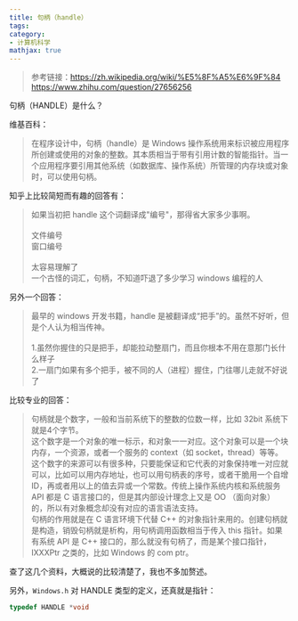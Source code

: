 ```yaml
---
title: 句柄（handle）
tags:
category:
- 计算机科学
mathjax: true
---
```




> 参考链接：https://zh.wikipedia.org/wiki/%E5%8F%A5%E6%9F%84  
> https://www.zhihu.com/question/27656256

句柄（HANDLE）是什么？

维基百科：

> 在程序设计中，句柄（handle）是 Windows 操作系统用来标识被应用程序所创建或使用的对象的整数。其本质相当于带有引用计数的智能指针。当一个应用程序要引用其他系统（如数据库、操作系统）所管理的内存块或对象时，可以使用句柄。

知乎上比较简短而有趣的回答有：

> 如果当初把 handle 这个词翻译成"编号"，那得省大家多少事啊。<br>  
> 文件编号  
> 窗口编号<br>  
> 太容易理解了  
> 一个古怪的词汇，句柄，不知道吓退了多少学习 windows 编程的人

另外一个回答：

> 最早的 windows 开发书籍，handle 是被翻译成“把手”的。虽然不好听，但是个人认为相当传神。<br>  
> 1.虽然你握住的只是把手，却能拉动整扇门，而且你根本不用在意那门长什么样子  
> 2.一扇门如果有多个把手，被不同的人（进程）握住，门往哪儿走就不好说了

比较专业的回答：

> 句柄就是个数字，一般和当前系统下的整数的位数一样，比如 32bit 系统下就是4个字节。  
> 这个数字是一个对象的唯一标示，和对象一一对应。这个对象可以是一个块内存，一个资源，或者一个服务的 context（如 socket，thread）等等。  
> 这个数字的来源可以有很多种，只要能保证和它代表的对象保持唯一对应就可以，比如可以用内存地址，也可以用句柄表的序号，或者干脆用一个自增 ID，再或者用以上的值去异或一个常数。传统上操作系统内核和系统服务 API 都是 C 语言接口的，但是其内部设计理念上又是 OO （面向对象）的，所以有对象概念却没有对应的语言语法支持。  
> 句柄的作用就是在 C 语言环境下代替 C++ 的对象指针来用的。创建句柄就是构造，销毁句柄就是析构，用句柄调用函数相当于传入 this 指针。如果有系统 API 是  C++ 接口的，那么就没有句柄了，而是某个接口指针，IXXXPtr 之类的，比如 Windows 的 com ptr。

查了这几个资料，大概说的比较清楚了，我也不多加赘述。

另外，`Windows.h` 对 HANDLE 类型的定义，还真就是指针：

```c++
typedef HANDLE *void
```

